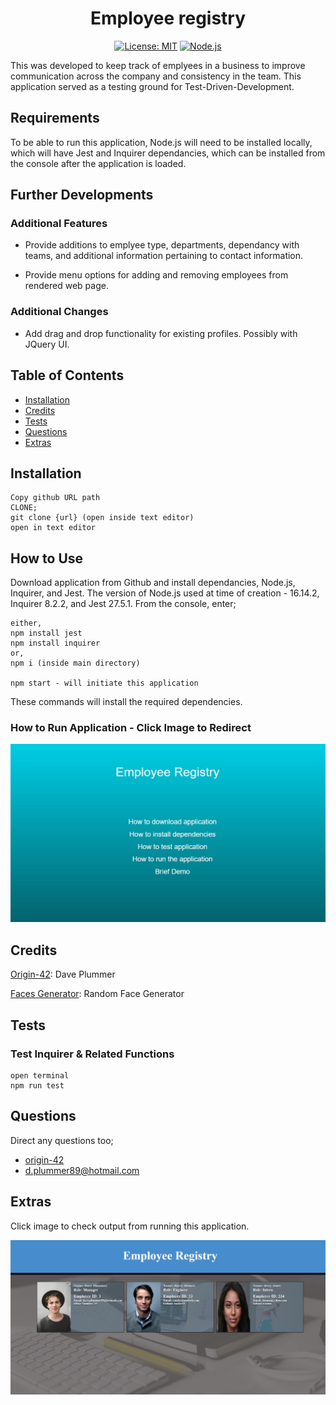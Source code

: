 <div align="center">

# Employee registry

</div>


<div align="center">

[![License: MIT](https://img.shields.io/github/license/adonisjs/adonis-framework?style=for-the-badge)](https://opensource.org/licenses/MIT) [![Node.js](https://badges.aleen42.com/src/node.svg)](Node.js) 

</div>


This was developed to keep track of emplyees in a business to improve communication across the company and consistency in the team. This application served as a testing ground for Test-Driven-Development. 

## Requirements

To be able to run this application, Node.js will need to be installed locally, which will have Jest and Inquirer dependancies, which can be installed from the console after the application is loaded.

## Further Developments

### Additional Features

- Provide additions to emplyee type, departments, dependancy with teams, and additional information pertaining to contact information. 

- Provide menu options for adding and removing employees from rendered web page.

### Additional Changes

- Add drag and drop functionality for existing profiles. Possibly with JQuery UI.

## Table of Contents

* [Installation](#installation)
* [Credits](#credits)
* [Tests](#tests)
* [Questions](#questions)
* [Extras](#extras)

## Installation

```
Copy github URL path
CLONE;
git clone {url} (open inside text editor)
open in text editor
```

## How to Use

Download application from Github and install dependancies, Node.js, Inquirer, and Jest. The version of Node.js used at time of creation - 16.14.2, Inquirer 8.2.2, and Jest 27.5.1.
From the console, enter;
```
either,
npm install jest
npm install inquirer
or,
npm i (inside main directory)

npm start - will initiate this application
```
These commands will install the required dependencies.

### How to Run Application - Click Image to Redirect

[![EmployeeRegistry](./dist/images/Screenshot%202022-04-23%20195543.jpg)](https://youtu.be/_0b44capTxA)

## Credits

[Origin-42](https://github.com/origin-42): Dave Plummer

[Faces Generator](https://dumbmatter.com/facesjs/): Random Face Generator

## Tests

### Test Inquirer & Related Functions

```
open terminal
npm run test
```

## Questions

Direct any questions too;

- [origin-42](https://github.com/origin-42)
- d.plummer89@hotmail.com

## Extras

Click image to check output from running this application.

[![snippet](./dist/images/Screenshot%202022-04-23%20220927.jpg)](./dist/employeeRegistry.html)
